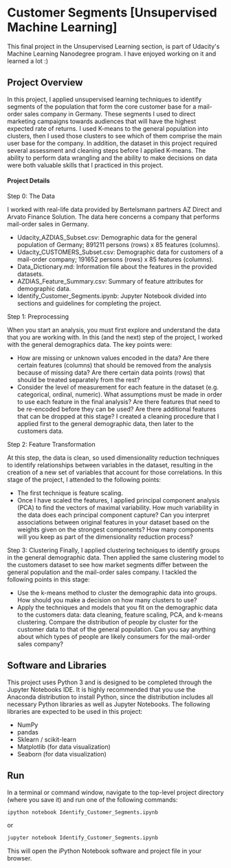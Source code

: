 # Customer Segments [Unsupervised Machine Learning]

This final project in the Unsupervised Learning section, is part of Udacity's Machine Learning Nanodegree program.
I have enjoyed working on it and learned a lot :)

## Project Overview
In this project, I applied unsupervised learning techniques to identify segments of the population that form the core customer base for a mail-order sales company in Germany. These segments I used to direct marketing campaigns towards audiences that will have the highest expected rate of returns.
I used K-means to the general population into clusters, then I used those clusters to see which of them comprise the main user base for the company.
In addition, the dataset in this project required several assessment and cleaning steps before I applied K-means. The ability to perform data wrangling and the ability to make decisions on data were both valuable skills that I practiced in this project.
#### Project Details
Step 0: The Data

I worked with real-life data provided by Bertelsmann partners AZ Direct and Arvato Finance Solution. The data here concerns a company that performs mail-order sales in Germany.
-	Udacity_AZDIAS_Subset.csv: Demographic data for the general population of Germany; 891211 persons (rows) x 85 features (columns).
-	Udacity_CUSTOMERS_Subset.csv: Demographic data for customers of a mail-order company; 191652 persons (rows) x 85 features (columns).
-	Data_Dictionary.md: Information file about the features in the provided datasets.
-	AZDIAS_Feature_Summary.csv: Summary of feature attributes for demographic data.
-	Identify_Customer_Segments.ipynb: Jupyter Notebook divided into sections and guidelines for completing the project. 

Step 1: Preprocessing

When you start an analysis, you must first explore and understand the data that you are working with. In this (and the next) step of the project, I worked with the general demographics data. The key points were:
-	How are missing or unknown values encoded in the data? Are there certain features (columns) that should be removed from the analysis because of missing data? Are there certain data points (rows) that should be treated separately from the rest?
-	Consider the level of measurement for each feature in the dataset (e.g. categorical, ordinal, numeric). What assumptions must be made in order to use each feature in the final analysis? Are there features that need to be re-encoded before they can be used? Are there additional features that can be dropped at this stage?
I created a cleaning procedure that I applied first to the general demographic data, then later to the customers data.

Step 2: Feature Transformation

At this step, the data is clean, so used dimensionality reduction techniques to identify relationships between variables in the dataset, resulting in the creation of a new set of variables that account for those correlations. In this stage of the project, I attended to the following points:
-	The first technique is feature scaling. 
-	Once I have scaled the features, I applied principal component analysis (PCA) to find the vectors of maximal variability. How much variability in the data does each principal component capture? Can you interpret associations between original features in your dataset based on the weights given on the strongest components? How many components will you keep as part of the dimensionality reduction process?

Step 3: Clustering
Finally, I applied clustering techniques to identify groups in the general demographic data. Then applied the same clustering model to the customers dataset to see how market segments differ between the general population and the mail-order sales company. I tackled the following points in this stage:
-	Use the k-means method to cluster the demographic data into groups. How should you make a decision on how many clusters to use?
-	Apply the techniques and models that you fit on the demographic data to the customers data: data cleaning, feature scaling, PCA, and k-means clustering. Compare the distribution of people by cluster for the customer data to that of the general population. Can you say anything about which types of people are likely consumers for the mail-order sales company?


## Software and Libraries
This project uses Python 3 and is designed to be completed through the Jupyter Notebooks IDE. It is highly recommended that you use the Anaconda distribution to install Python, since the distribution includes all necessary Python libraries as well as Jupyter Notebooks. The following libraries are expected to be used in this project:

-	NumPy
-	pandas
-	Sklearn / scikit-learn
-	Matplotlib (for data visualization)
-	Seaborn (for data visualization)


## Run

In a terminal or command window, navigate to the top-level project directory (where you save it) and run one of the following commands:

```bash
ipython notebook Identify_Customer_Segments.ipynb

```  
or
```bash
jupyter notebook Identify_Customer_Segments.ipynb

```

This will open the iPython Notebook software and project file in your browser.

